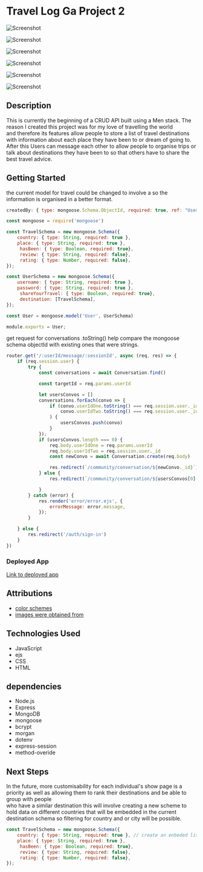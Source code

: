 # Travel Log Ga Project 2

![Screenshot](public/images/home.png)

![Screenshot](public/images/chatbox.png)

![Screenshot](public/images/edit.png)

![Screenshot](public/images/sign-in.png)

![Screenshot](public/images/sign-up.png)

![Screenshot](public/images/show.png)

## Description
This is currently the beginning of a CRUD API built using a Men stack. The reason I created this project was for my love of travelling the world <br>and therefore its features allow people to store a list of travel destinations with information about each place they have been to or dream of going to.<br>  After this Users can message each other to allow people to organise trips or talk about destinations they have been to so that others have to share the best travel advice. 


## Getting Started

the current model for travel could be changed to involve a 
so the information is organised in a better format.  
```js 
createdBy: { type: mongoose.Schema.ObjectId, required: true, ref: "User" },
```

```js 
const mongoose = require('mongoose')

const TravelSchema = new mongoose.Schema({ 
    country: { type: String, required: true },
    place: { type: String, required: true },
     hasBeen: { type: Boolean, required: true},
     review: { type: String, required: false},
     rating: { type: Number, required: false},
});

const UserSchema = new mongoose.Schema({
    username: { type: String, required: true },
    password: { type: String, required: true },
     shareYourTravel: { type: Boolean, required: true},
     destination: [TravelSchema],
}); 

const User = mongoose.model('User', UserSchema)

module.exports = User;

```

get request for conversations .toString() help compare the mongoose schema objectId with existing ones that were strings. 
```js
router.get('/:userId/message/:sessionId', async (req, res) => {
    if (req.session.user) {
        try {
            const conversations = await Conversation.find()

            const targetId = req.params.userId

            let usersConvos = []
            conversations.forEach(convo => {
                if (convo.userIdOne.toString() === req.session.user._id && convo.userIdTwo.toString() === targetId ||
                    convo.userIdTwo.toString() === req.session.user._id && convo.userIdOne.toString() === targetId
                ) {
                    usersConvos.push(convo)
                }
            });
            if (usersConvos.length === 0) {
                req.body.userIdOne = req.params.userId
                req.body.userIdTwo = req.session.user._id
                const newConvo = await Conversation.create(req.body)

                res.redirect(`/community/conversation/${newConvo._id}`)
            } else {
                res.redirect(`/community/conversation/${usersConvos[0]._id}`)

            }
        } catch (error) {
            res.render('error/error.ejs', {
                errorMessage: error.message,
            });
        }

    } else {
        res.redirect('/auth/sign-in')
    }
})
```

### Deployed App

[Link to deployed app](https://travel-log-ga-project.netlify.app/)



## Attributions


- [color schemes ](https://color.adobe.com/create/color-wheel)
- [images were obtained from](https://unsplash.com/)

## Technologies Used

- JavaScript
- ejs
- CSS
- HTML

dependencies 
---
- Node.js
- Express
- MongoDB
- mongoose
- bcrypt
- morgan
- dotenv
- express-session
- method-overide 

## Next Steps
In the future, more customisability for each individual's show page is a priority as well as allowing them to rank their destinations and be able to group with people<br>
who have a similar destination this will involve creating a new scheme to hold data on different countries that will be embedded in the current destination schema so filtering for country and or city will be possible.

``` js
const TravelSchema = new mongoose.Schema({ 
    country: { type: String, required: true }, // create an enbeded list that users can pick from
    place: { type: String, required: true },
     hasBeen: { type: Boolean, required: true},
     review: { type: String, required: false},
     rating: { type: Number, required: false},
}); 
```